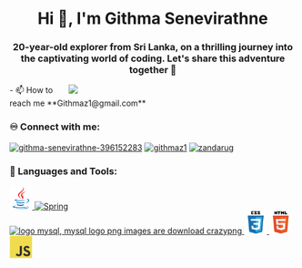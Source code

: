 <h1 align="center">Hi 👋, I'm Githma Senevirathne</h1>
<h3 align="center">20-year-old explorer from Sri Lanka, on a thrilling journey into the captivating world of coding. Let's share this adventure together 🚀</h3>
<img align="right"  width="400" src="https://i.gifer.com/WZQJ.gif">
- 📫 How to reach me **Githmaz1@gmail.com**

<h3 align="left"> ♾️ Connect with me:</h3>
<p align="left">
<a href="https://linkedin.com/in/githma-senevirathne-396152283" target="blank"><img align="center" src="https://raw.githubusercontent.com/rahuldkjain/github-profile-readme-generator/master/src/images/icons/Social/linked-in-alt.svg" alt="githma-senevirathne-396152283" height="30" width="40" /></a>
<a href="https://www.leetcode.com/githmaz1" target="blank"><img align="center" src="https://raw.githubusercontent.com/rahuldkjain/github-profile-readme-generator/master/src/images/icons/Social/leet-code.svg" alt="githmaz1" height="30" width="40" /></a>
<a href="https://discord.gg/zandarug" target="blank"><img align="center" src="https://raw.githubusercontent.com/rahuldkjain/github-profile-readme-generator/master/src/images/icons/Social/discord.svg" alt="zandarug" height="30" width="40" /></a>
</p>

<h3 align="left"> 🧰 Languages and Tools:</h3>
<p align="left"> 

   <a href="https://www.java.com" target="_blank" rel="noreferrer"> <img src="https://raw.githubusercontent.com/devicons/devicon/master/icons/java/java-original.svg" alt="java" width="40" height="40"/> </a> 
   <a href="https://spring.io" target="_blank" rel="noreferrer">
  <img  alt="Spring" width="35" height="35" src="https://cdn.jsdelivr.net/gh/devicons/devicon/icons/spring/spring-original.svg" /></a>
   <a href="https://www.mysql.com/" target="_blank" rel="noreferrer"> <img src="https://www.freepnglogos.com/uploads/logo-mysql-png/logo-mysql-mysql-logo-png-images-are-download-crazypng-21.png" width="40" alt="logo mysql, mysql logo png images are download crazypng" alt="mysql" width="40" height="40"/> </a>
   <a href="https://www.w3schools.com/css/" target="_blank" rel="noreferrer"> <img src="https://raw.githubusercontent.com/devicons/devicon/master/icons/css3/css3-original-wordmark.svg" alt="css3" width="40" height="40"/> </a>
   <a href="https://www.w3.org/html/" target="_blank" rel="noreferrer"> <img src="https://raw.githubusercontent.com/devicons/devicon/master/icons/html5/html5-original-wordmark.svg" alt="html5" width="40" height="40"/> </a> 
   <a href="https://developer.mozilla.org/en-US/docs/Web/JavaScript" target="_blank" rel="noreferrer"> <img src="https://raw.githubusercontent.com/devicons/devicon/master/icons/javascript/javascript-original.svg" alt="javascript" width="40" height="40"/> </a>
</p>
